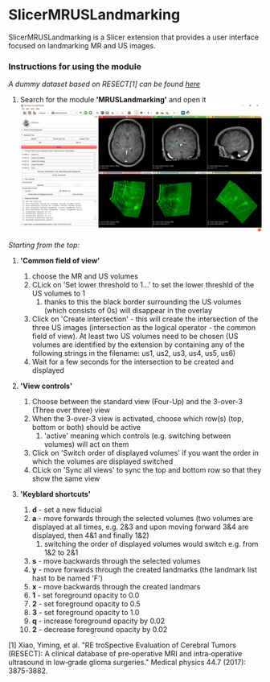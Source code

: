 # SlicerMRUSLandmarking
SlicerMRUSLandmarking is a Slicer extension that provides a user interface focused on landmarking MR and US images.

### Instructions for using the module

*A dummy dataset based on RESECT[1] can be found
[here](https://www.dropbox.com/sh/gabm0rqdh8kttj6/AADJfwfJnduJG4GJ92tygPufa?dl=0)*
1. Search for the module **'MRUSLandmarking'** and open it
![Extension screenshot](./misc/GUIpreview.png)

*Starting from the top:*

1. **'Common field of view'**
   1. choose the MR and US volumes
   2. CLick on 'Set lower threshold to 1...' to set the lower threshld of the US volumes to 1
      1. thanks to this the black border surrounding the US volumes (which consists of 0s) will disappear in the overlay
   3. Click on 'Create intersection' - this will create the intersection of the three US images (intersection as the
   logical operator - the common field of view). At least two US volumes need to be chosen (US volumes are identified by
   the extension by containing any of the following strings in the filename: us1, us2, us3, us4, us5, us6)
   4. Wait for a few seconds for the intersection to be created and displayed

2. **'View controls'**
   1. Choose between the standard view (Four-Up) and the 3-over-3 (Three over three) view
   2. When the 3-over-3 view is activated, choose which row(s) (top, bottom or both) should be active
      1. 'active' meaning which controls (e.g. switching between volumes) will act on them
   3. Click on 'Switch order of displayed volumes' if you want the order in which the volumes are displayed switched
   4. CLick on 'Sync all views' to sync the top and bottom row so that they show the same view

3. **'Keyblard shortcuts'**
   1. **d** - set a new fiducial
   2. **a** - move forwards through the selected volumes (two volumes are displayed at all times, e.g. 2&3 and upon
   moving forward 3&4 are displayed, then 4&1 and finally 1&2)
      1. switching the order of displayed volumes would switch e.g. from 1&2 to 2&1
   3. **s** - move backwards through the selected volumes
   4. **y** - move forwards through the created landmarks (the landmark list hast to be named 'F')
   5. **x** - move backwards through the created landmars
   6. **1** - set foreground opacity to 0.0
   7. **2** - set foreground opacity to 0.5
   8. **3** - set foreground opacity to 1.0
   9. **q** - increase foreground opacity by 0.02
   10. **2** - decrease foreground opacity by 0.02
      

[1] Xiao, Yiming, et al. "RE troSpective Evaluation of Cerebral Tumors (RESECT): A clinical database of pre‐operative
MRI and intra‐operative ultrasound in low‐grade glioma surgeries." Medical physics 44.7 (2017): 3875-3882.